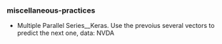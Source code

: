 ### miscellaneous-practices
* Multiple Parallel Series__Keras. Use the prevoius several vectors to predict the next one, data: NVDA
